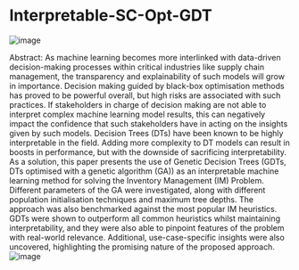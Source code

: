 # Interpretable-SC-Opt-GDT
![image](https://github.com/jb-gell/Interpretable-SC-Opt-GDT/assets/86071175/aa440630-5ccf-4d2a-acf4-2be6002fe8f5)

Abstract: 
As machine learning becomes more interlinked with data-driven decision-making processes within critical industries like supply chain management, the transparency and explainability of such models will grow in importance. Decision making guided by black-box optimisation methods has proved to be powerful overall, but high risks are associated with such practices. If stakeholders in charge of decision making are not able to interpret complex machine learning model results, this can negatively impact the confidence that such stakeholders have in acting on the insights given by such models. Decision Trees (DTs) have been known to be highly interpretable in the field. Adding more complexity to DT models can result in boosts in performance, but with the downside of sacrificing interpretability. As a solution, this paper presents the use of Genetic Decision Trees (GDTs, DTs optimised with a genetic algorithm (GA)) as an interpretable machine learning method for solving the Inventory Management (IM) Problem. Different parameters of the GA were investigated, along with different population initialisation techniques and maximum tree depths. The approach was also benchmarked against the most popular IM heuristics. GDTs were shown to outperform all common heuristics whilst maintaining interpretability, and they were also able to pinpoint features of the problem with real-world relevance. Additional, use-case-specific insights were also uncovered, highlighting the promising nature of the proposed approach.
![image](https://github.com/jb-gell/Interpretable-SC-Opt-GDT/assets/86071175/021be734-dbde-49cf-93db-cba608137342)
